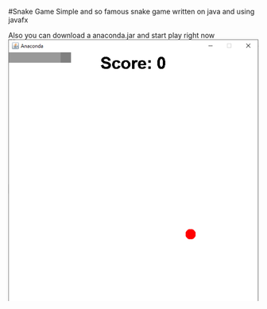 #Snake Game
Simple and so famous snake game written on java and using javafx

Also you can download a anaconda.jar and start play right now
![plot](snake.png)

